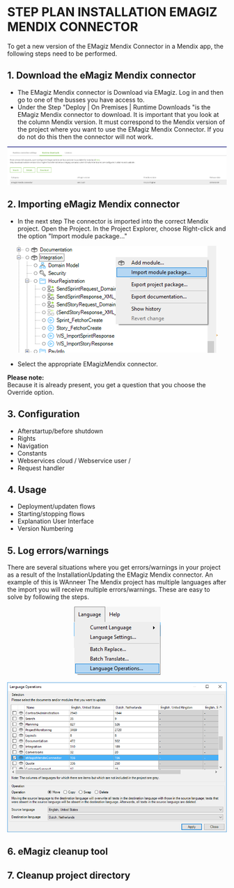 # STEP PLAN INSTALLATION EMAGIZ MENDIX CONNECTOR

To get a new version of the EMagiz Mendix Connector in a Mendix app, the following steps need to be performed.  

##  1. Download the eMagiz Mendix connector
   - The EMagiz Mendix connector is Download via EMagiz. Log in and then go to one of the busses you have access to.    
   - Under the Step "Deploy | On Premises | Runtime Downloads "is the EMagiz Mendix connector to download. It is important that you look at the column Mendix version. It must correspond to the Mendix version of the project where you want to use the EMagiz Mendix Connector. If you do not do this then the connector will not work.  
   
<p align="center">
  <img  src="resources/emc-runtime-downloads.png"> 
</p>

##  2. Importing eMagiz Mendix connector  
   - In the next step The connector is imported into the correct Mendix project. Open the Project. In the Project Explorer, choose Right-click and the option "Import module package..."
   
<p align="center">
  <img src="resources/emc-import-mx-app-module.png"> 
</p>

   - Select the appropriate EMagizMendix connector.

**Please note:**  
Because it is already present, you get a question that you choose the Override option.

##  3. Configuration 
- Afterstartup/before shutdown
- Rights
- Navigation
- Constants
- Webservices cloud / Webservice user / 
- Request handler

##  4. Usage  
- Deployment/updaten flows
- Starting/stopping flows
- Explanation User Interface
- Version Numbering

##  5. Log errors/warnings 
There are several situations where you get errors/warnings in your project as a result of the InstallationUpdating the EMagiz Mendix connector. An example of this is WAnneer The Mendix project has multiple languages after the import you will receive multiple errors/warnings. These are easy to solve by following the steps.

<p align="center">
  <img src="resources/emc-language-operations.png"> 
</p>

<p align="center">
  <img src="resources/emc-language-operations-2.png"> 
</p>  

##  6. eMagiz cleanup tool
##  7. Cleanup project directory
